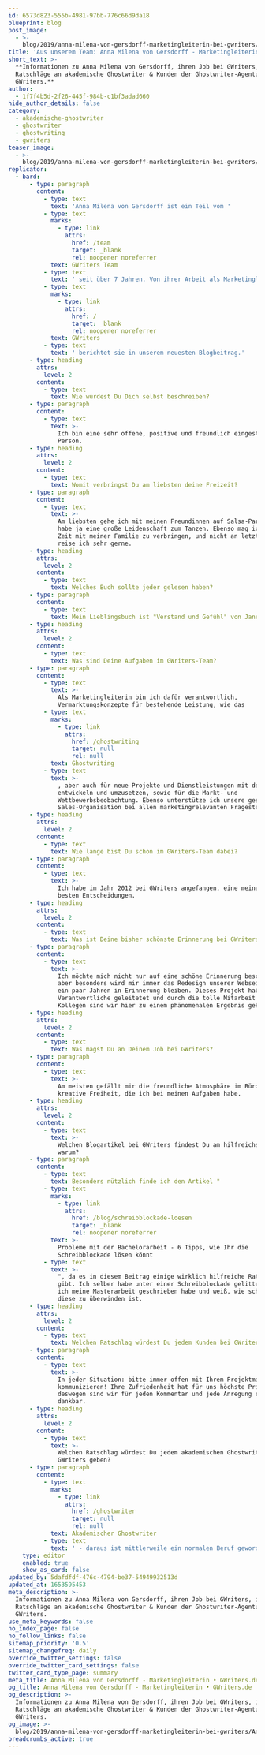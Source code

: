 ```yaml
---
id: 6573d823-555b-4981-97bb-776c66d9da18
blueprint: blog
post_image:
  - >-
    blog/2019/anna-milena-von-gersdorff-marketingleiterin-bei-gwriters/Anna_Milena_von_Gersdorff_Gwriters-1.jpg
title: 'Aus unserem Team: Anna Milena von Gersdorff - Marketingleiterin bei GWriters'
short_text: >-
  **Informationen zu Anna Milena von Gersdorff, ihren Job bei GWriters, ihre
  Ratschläge an akademische Ghostwriter & Kunden der Ghostwriter-Agentur
  GWriters.**
author:
  - 1f7f4b5d-2f26-445f-984b-c1bf3adad660
hide_author_details: false
category:
  - akademische-ghostwriter
  - ghostwriter
  - ghostwriting
  - gwriters
teaser_image:
  - >-
    blog/2019/anna-milena-von-gersdorff-marketingleiterin-bei-gwriters/Anna_Milena_von_Gersdorff_Gwriters-1.jpg
replicator:
  - bard:
      - type: paragraph
        content:
          - type: text
            text: 'Anna Milena von Gersdorff ist ein Teil vom '
          - type: text
            marks:
              - type: link
                attrs:
                  href: /team
                  target: _blank
                  rel: noopener noreferrer
            text: GWriters Team
          - type: text
            text: ' seit über 7 Jahren. Von ihrer Arbeit als Marketingleiterin bei '
          - type: text
            marks:
              - type: link
                attrs:
                  href: /
                  target: _blank
                  rel: noopener noreferrer
            text: GWriters
          - type: text
            text: ' berichtet sie in unserem neuesten Blogbeitrag.'
      - type: heading
        attrs:
          level: 2
        content:
          - type: text
            text: Wie würdest Du Dich selbst beschreiben?
      - type: paragraph
        content:
          - type: text
            text: >-
              Ich bin eine sehr offene, positive und freundlich eingestellte
              Person.
      - type: heading
        attrs:
          level: 2
        content:
          - type: text
            text: Womit verbringst Du am liebsten deine Freizeit?
      - type: paragraph
        content:
          - type: text
            text: >-
              Am liebsten gehe ich mit meinen Freundinnen auf Salsa-Parties, ich
              habe ja eine große Leidenschaft zum Tanzen. Ebenso mag ich es,
              Zeit mit meiner Familie zu verbringen, und nicht an letzter Stelle
              reise ich sehr gerne.
      - type: heading
        attrs:
          level: 2
        content:
          - type: text
            text: Welches Buch sollte jeder gelesen haben?
      - type: paragraph
        content:
          - type: text
            text: Mein Lieblingsbuch ist "Verstand und Gefühl" von Jane Austen.
      - type: heading
        attrs:
          level: 2
        content:
          - type: text
            text: Was sind Deine Aufgaben im GWriters-Team?
      - type: paragraph
        content:
          - type: text
            text: >-
              Als Marketingleiterin bin ich dafür verantwortlich,
              Vermarktungskonzepte für bestehende Leistung, wie das 
          - type: text
            marks:
              - type: link
                attrs:
                  href: /ghostwriting
                  target: null
                  rel: null
            text: Ghostwriting
          - type: text
            text: >-
              , aber auch für neue Projekte und Dienstleistungen mit dem Team zu
              entwickeln und umzusetzen, sowie für die Markt- und
              Wettbewerbsbeobachtung. Ebenso unterstütze ich unsere gesamten
              Sales-Organisation bei allen marketingrelevanten Fragestellungen.
      - type: heading
        attrs:
          level: 2
        content:
          - type: text
            text: Wie lange bist Du schon im GWriters-Team dabei?
      - type: paragraph
        content:
          - type: text
            text: >-
              Ich habe im Jahr 2012 bei GWriters angefangen, eine meiner bislang
              besten Entscheidungen.
      - type: heading
        attrs:
          level: 2
        content:
          - type: text
            text: Was ist Deine bisher schönste Erinnerung bei GWriters?
      - type: paragraph
        content:
          - type: text
            text: >-
              Ich möchte mich nicht nur auf eine schöne Erinnerung beschränken
              aber besonders wird mir immer das Redesign unserer Webseite vor
              ein paar Jahren in Erinnerung bleiben. Dieses Projekt habe ich als
              Verantwortliche geleitetet und durch die tolle Mitarbeit aller
              Kollegen sind wir hier zu einem phänomenalen Ergebnis gekommen.
      - type: heading
        attrs:
          level: 2
        content:
          - type: text
            text: Was magst Du an Deinem Job bei GWriters?
      - type: paragraph
        content:
          - type: text
            text: >-
              Am meisten gefällt mir die freundliche Atmosphäre im Büro und die
              kreative Freiheit, die ich bei meinen Aufgaben habe.
      - type: heading
        attrs:
          level: 2
        content:
          - type: text
            text: >-
              Welchen Blogartikel bei GWriters findest Du am hilfreichsten und
              warum?
      - type: paragraph
        content:
          - type: text
            text: Besonders nützlich finde ich den Artikel "
          - type: text
            marks:
              - type: link
                attrs:
                  href: /blog/schreibblockade-loesen
                  target: _blank
                  rel: noopener noreferrer
            text: >-
              Probleme mit der Bachelorarbeit - 6 Tipps, wie Ihr die
              Schreibblockade lösen könnt
          - type: text
            text: >-
              ", da es in diesem Beitrag einige wirklich hilfreiche Ratschläge
              gibt. Ich selber habe unter einer Schreibblockade gelitten, als
              ich meine Masterarbeit geschrieben habe und weiß, wie schwierig
              diese zu überwinden ist.
      - type: heading
        attrs:
          level: 2
        content:
          - type: text
            text: Welchen Ratschlag würdest Du jedem Kunden bei GWriters geben?
      - type: paragraph
        content:
          - type: text
            text: >-
              In jeder Situation: bitte immer offen mit Ihrem Projektmanager
              kommunizieren! Ihre Zufriedenheit hat für uns höchste Priorität,
              deswegen sind wir für jeden Kommentar und jede Anregung sehr
              dankbar.
      - type: heading
        attrs:
          level: 2
        content:
          - type: text
            text: >-
              Welchen Ratschlag würdest Du jedem akademischen Ghostwriter bei
              GWriters geben?
      - type: paragraph
        content:
          - type: text
            marks:
              - type: link
                attrs:
                  href: /ghostwriter
                  target: null
                  rel: null
            text: Akademischer Ghostwriter
          - type: text
            text: ' - daraus ist mittlerweile ein normalen Beruf geworden. Vergessen Sie daher nicht die Seriosität, Pünktlichkeit und Professionalität, die auch ansonsten an jedem Arbeitsplatz von Ihnen erwartet werden würde.'
    type: editor
    enabled: true
    show_as_card: false
updated_by: 5dafdfdf-476c-4794-be37-54949932513d
updated_at: 1653595453
meta_description: >-
  Informationen zu Anna Milena von Gersdorff, ihren Job bei GWriters, ihre
  Ratschläge an akademische Ghostwriter & Kunden der Ghostwriter-Agentur
  GWriters.
use_meta_keywords: false
no_index_page: false
no_follow_links: false
sitemap_priority: '0.5'
sitemap_changefreq: daily
override_twitter_settings: false
override_twitter_card_settings: false
twitter_card_type_page: summary
meta_title: Anna Milena von Gersdorff - Marketingleiterin • GWriters.de
og_title: Anna Milena von Gersdorff - Marketingleiterin • GWriters.de
og_description: >-
  Informationen zu Anna Milena von Gersdorff, ihren Job bei GWriters, ihre
  Ratschläge an akademische Ghostwriter & Kunden der Ghostwriter-Agentur
  GWriters.
og_image: >-
  blog/2019/anna-milena-von-gersdorff-marketingleiterin-bei-gwriters/Anna_Milena_von_Gersdorff_Gwriters-1.jpg
breadcrumbs_active: true
---
```

